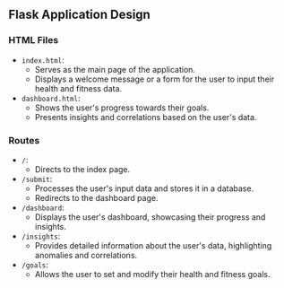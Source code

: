 ## Flask Application Design

### HTML Files

- `index.html`:
  - Serves as the main page of the application.
  - Displays a welcome message or a form for the user to input their health and fitness data.
- `dashboard.html`:
  - Shows the user's progress towards their goals.
  - Presents insights and correlations based on the user's data.

### Routes

- `/`:
  - Directs to the index page.
- `/submit`:
  - Processes the user's input data and stores it in a database.
  - Redirects to the dashboard page.
- `/dashboard`:
  - Displays the user's dashboard, showcasing their progress and insights.
- `/insights`:
  - Provides detailed information about the user's data, highlighting anomalies and correlations.
- `/goals`:
  - Allows the user to set and modify their health and fitness goals.